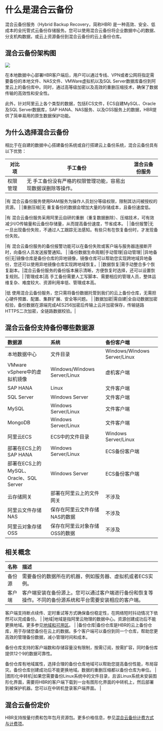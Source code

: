 # 什么是混合云备份

混合云备份服务（Hybrid Backup Recovery，简称HBR\) 是一种高效、安全、低成本的全托管式云备份存储服务。您可以使用混合云备份将企业数据中心的数据、分支机构数据，或云上资源备份到混合云备份的云上备份仓库。

## 混合云备份架构图

![](https://static-aliyun-doc.oss-accelerate.aliyuncs.com/assets/img/zh-CN/4176017161/p63379.jpg)

在本地数据中心部署HBR客户端后，用户可以通过专线、VPN或者公网将指定需要备份的本地文件、NAS文件、VMWare虚拟机以及SQL Server数据库备份到阿里云上的备份库中。同时，通过高等级加密以及高效的重删压缩技术，确保了数据传输的高效性和安全性。

此外，针对阿里云上各个类型的数据，包括ECS文件，ECS自建MySQL、Oracle及SQL Server数据库，SAP HANA、NAS服务、以及OSS服务上的数据，HBR提供了简单易用的原生数据保护功能。

## 为什么选择混合云备份

相比于在自建的数据中心搭建备份系统或自行搭建云上备份系统，混合云备份具有以下优势：

|对比项|手工备份|混合云备份服务|
|---|----|-------|
|权限管理|无 手工备份没有严格的权限管理功能，容易出现数据误删除等操作。

|有 混合云备份服务使用RAM服务为操作人员划分等级权限，限制其访问被授权的资源。 |
|重删压缩|无 重复备份的数据会增加大量的存储成本，且备份速度低。

|有 混合云备份服务采用阿里云自研的重删（重复数据删除）、压缩技术，可有效减少I/O传输量和云备份存储量，从而提高备份速度，节省成本。 |
|备份报警|无 一旦出现备份失败，不通过人工跟踪无法感知。有些只有在恢复备份时，才发现备份失败。

|有 混合云备份服务的备份报警功能可以在备份失败或客户端与服务器连接断开时，向备份人员发送报警通知。 |
|备份数据生命周期|手动管理|自动管理|
|异地备份|无|镜像仓库是备份仓库的异地镜像，镜像仓库可以帮助您实现跨地域异地备份，您还可以使用异地镜像仓库实现跨地域恢复。|
|数据恢复|需手动整合多个恢复副本。|混合云备份服务的备份版本展示清晰，方便恢复时选择，还可以设置恢复规则。|
|管理成本|高 手工备份需要人工写脚本、需要相应的管理人员，整体运维复杂、难度较大、资源利用率低、管理成本高。

|低 使用混合云备份服务，您只需将备份数据托管到我们的云上备份仓库，无需担心硬件预置、配置、集群扩展、安全等问题。 |
|数据加密|需自建|全自动数据加密校验，备份数据在源端完成AES256加密后传输上云并加密保存，传输链路HTTPS二次加密，全链路数据校验。|

## 混合云备份支持备份哪些数据源

|数据源|系统|备份客户端|
|:--|:-|:----|
|本地数据中心|文件目录|Windows/Windows Server/Linux|文件客户端|
|VMware vSphere中的虚拟机镜像|Windows/Windows Server/Linux|虚机客户端|
|SAP HANA|Linux|文件客户端|
|SQL Server|Windows Server|文件客户端|
|MySQL|Windows Server/Linux|文件客户端|
|MongoDB|Windows Server/Linux|文件客户端|
|阿里云ECS|ECS中的文件目录|Windows Server/Linux|ECS备份客户端|
|部署在ECS上的SAP HANA|Windows Server/Linux|ECS备份客户端|
|部署在ECS上的MySQL、Oracle、SQL Server|Windows Server|ECS备份客户端|
|云存储网关|部署在阿里云上的文件网关|不涉及|云存储网关客户端|
|阿里云文件存储NAS|保存在阿里云文件存储NAS的数据|不涉及|不涉及|
|阿里云对象存储OSS|保存在阿里云对象存储OSS的数据|不涉及|不涉及|

## 相关概念

|名称|描述|
|:-|:-|
|备份源|需要备份的数据所在的机器，例如服务器、虚拟机或者ECS实例。 |
|客户端|客户端安装在备份源上。您可以通过客户端进行备份和恢复等操作。不同的备份源系统和平台需要安装相应的客户端。

客户端支持断点续传、定时重试等方式确保备份稳定性，在网络短时抖动情况下依然可以完成备份。 |
|地域|地域是指阿里云物理的数据中心。资源创建成功后不能更换地域。更多参见[地域和可用区]()。 |
|备份仓库|备份仓库是HBR的云上备份仓库，用于存储您备份在云上的数据。多个客户端可以备份到同一个仓库，帮助您更高效的管理备份数据，减小管理时间和成本。

备份仓库支持的客户端数和存储容量没有限制，按需订阅，按需扩容，同时备份库提供12个9的数据可靠性。

备份仓库有地域属性，选择合理的备份仓库地域可以帮助您提高备份性能，布局容灾。备份仓库创建成功后不能更换地域。数据的重删压缩都以备份仓库为单位。 |
|图形化中转机|如果您需要备份Linux系统中的文件目录，且该Linux系统未安装图形化界面，需要将HBR的客户端下载到一台有图形化界面的中转机上，然后部署到被保护机器。您可以在中转机登录客户端界面。 |

## 混合云备份定价

HBR支持按量付费和包年包月资源包。更多价格信息，参见[混合云备份计费方式与计费项](/cn.zh-CN/计量计费/计费方式与计费项.md)。

